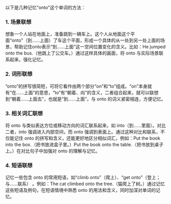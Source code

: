 以下是几种记忆“onto”这个单词的方法：

### 1. 场景联想
想象一个人站在地面上，准备跳到一辆车上。这个人从地面这个平面“onto”（到……上面）了车这个平面，形成一个具体的从一处到另一处上面的场景，帮助记住onto表示“到……上面”这一空间位置变化的含义。比如：He jumped onto the bus.（他跳上了公交车。）通过这样具体的画面，将 onto 与实际场景联系起来，强化记忆。

### 2. 词形联想
“onto”的拼写很简短，可将它看作由两个部分“on”和“to”组成。“on”本身就有“在……上面”的意思，“to”有“朝着、向”的含义，二者组合起来，就可以联想到“朝着……上面去”，也就是“到……上面”，与 onto 的词义紧密相连，方便记忆。

### 3. 相关词汇联想
将 onto 与类似表达方位或移动方向的词汇联系起来，如 into（到……里面）。对比二者，into 强调进入内部空间，而 onto 强调到表面上。通过这种对比和联系，不仅能记住 onto 的拼写和含义，还能更好地区分相似词汇，例如：Put the book into the box.（把书放进盒子里。）Put the book onto the table.（把书放到桌子上。）在对比句子中加强对 onto 的理解与记忆。

### 4. 短语联想
记忆一些包含 onto 的常用短语，如“climb onto”（爬上）、“get onto”（登上；与……联系） 。例如：The cat climbed onto the tree.（猫爬上了树。）通过记忆这些短语及例句，在短语情境中熟悉 onto 的用法和含义，同时加深对单词的记忆。 